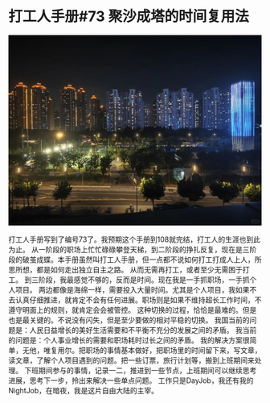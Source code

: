 # 打工人手册#73 聚沙成塔的时间复用法

 ![](img/812cd255-9dbc-4bd6-a9e0-109686612071.jpg)
 
打工人手册写到了编号73了。我预期这个手册到108就完结，打工人的生涯也到此为止。
从一阶段的职场上忙忙碌碌攀登天梯，到二阶段的挣扎反复，现在是三阶段的破茧成蝶。本手册虽然叫打工人手册，但一点都不说如何打工打成人上人，所思所想，都是如何走出独立自主之路。
从而无需再打工，或者至少无需困于打工。
到三阶段，我最感觉不够的，反而是时间。现在我是一手抓职场，一手抓个人项目。
两边都像是海绵一样，需要投入大量时间。尤其是个人项目，我如果不去认真仔细推进，就肯定不会有任何进展。职场则是如果不维持超长工作时间，不遵守明面上的规则，就肯定会会被管控。
这种切换的过程，恰恰是最难的。但是也是最关键的。不说没有闪失，但是至少要做的相对平稳的切换。
我国当前的问题是：人民日益增长的美好生活需要和不平衡不充分的发展之间的矛盾。
我当前的问题是：个人事业增长的需要和职场耗时过长之间的矛盾。
我的解决方案很简单，无他，唯复用尔。把职场的事情基本做好，把职场里的时间留下来，写文章，读文章，了解个人项目遇到的问题。把一些订票，旅行计划等，搬到上班期间来处理。
下班期间参与的事情，记录一二，推进到一些节点，上班期间可以继续思考进展，思考下一步，拎出来解决一些单点问题。
工作只是DayJob，我还有我的NightJob，在暗夜，我是这片自由大陆的主宰。
